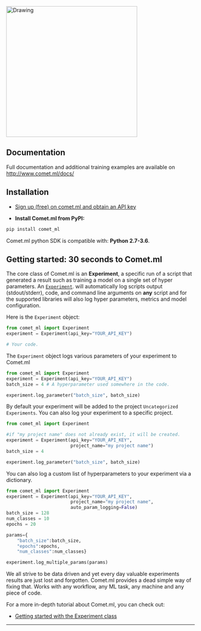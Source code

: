 <img src="https://comet.ml/images/logo_comet_light.png" width="350" alt="Drawing" style="width: 350px;"/>


## Documentation 

Full documentation and additional training examples are available on http://www.comet.ml/docs/

## Installation

- [Sign up (free) on comet.ml and obtain an API key](https://www.comet.ml)

- **Install Comet.ml from PyPI:**

```sh
pip install comet_ml
```
Comet.ml python SDK is compatible with: __Python 2.7-3.6__.



## Getting started: 30 seconds to Comet.ml 

The core class of Comet.ml is an  __Experiment__, a specific run of a script that generated a result such as training a model
  on a single set of hyper parameters. An [`Experiment`](Experiment/#experiment). will automatically
   log scripts output (stdout/stderr), code, and command line arguments on __any__ script and for the supported libraries will also log
    hyper parameters, metrics and model configuration. 

Here is the `Experiment` object:

```python
from comet_ml import Experiment
experiment = Experiment(api_key="YOUR_API_KEY")

# Your code.
```

The `Experiment` object logs various parameters of your experiment to Comet.ml
```python
from comet_ml import Experiment
experiment = Experiment(api_key="YOUR_API_KEY")
batch_size = 4 # A hyperparameter used somewhere in the code.

experiment.log_parameter("batch_size", batch_size) 
```

By default your experiment will be added to the project `Uncategorized Experiments`. You can also log your experiment to a specific project.
```python
from comet_ml import Experiment

#if "my project name" does not already exist, it will be created.
experiment = Experiment(api_key="YOUR_API_KEY",
                        project_name="my project name")
batch_size = 4 

experiment.log_parameter("batch_size", batch_size) 
```


You can also log a custom list of hyperparameters to your experiment via a dictionary.
```python
from comet_ml import Experiment
experiment = Experiment(api_key="YOUR_API_KEY",
                        project_name="my project name",
                        auto_param_logging=False)
batch_size = 128
num_classes = 10
epochs = 20

params={
    "batch_size":batch_size,
    "epochs":epochs,
    "num_classes":num_classes}

experiment.log_multiple_params(params)
```

We all strive to be data driven and yet every day valuable experiments results are just lost and forgotten. Comet.ml provides
a dead simple way of fixing that. Works with any workflow, any ML task, any machine and any piece of code.

For a more in-depth tutorial about Comet.ml, you can check out:

- [Getting started with the Experiment class](Experiment/#experiment)

----------------




